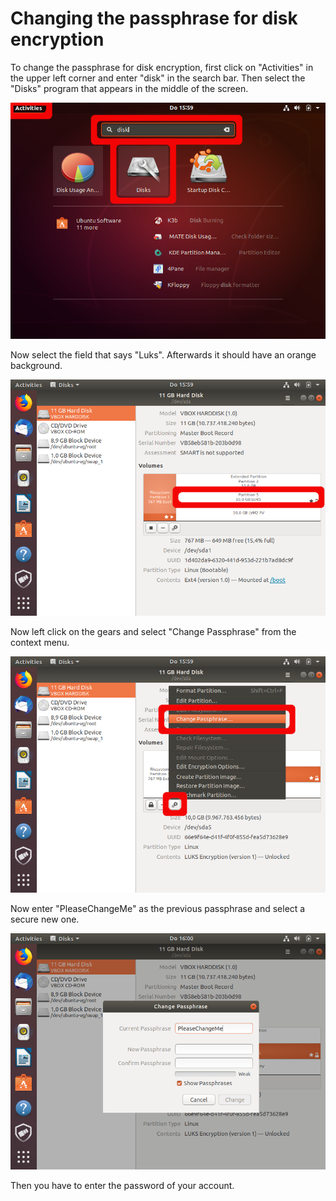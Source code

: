 # Changing the passphrase for disk encryption

To change the passphrase for disk encryption, first click on "Activities" in the upper left corner and enter "disk" in the search bar. Then select the "Disks" program that appears in the middle of the screen.

![img1](./images/change-passphrase/1.png)

Now select the field that says "Luks". Afterwards it should have an orange background.

![img2](./images/change-passphrase/2.png)

Now left click on the gears and select "Change Passphrase" from the context menu.

![img3](./images/change-passphrase/3.png)

Now enter "PleaseChangeMe" as the previous passphrase and select a secure new one.

![img4](./images/change-passphrase/4.png)

Then you have to enter the password of your account.

